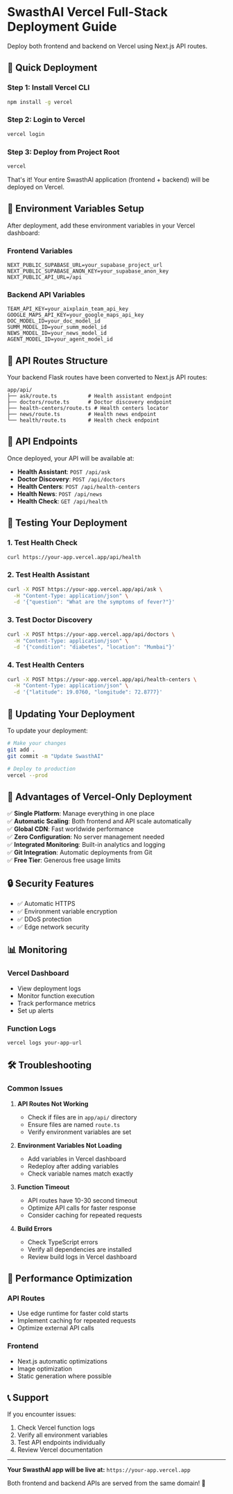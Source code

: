 # SwasthAI Vercel Full-Stack Deployment Guide

Deploy both frontend and backend on Vercel using Next.js API routes.

## 🚀 Quick Deployment

### Step 1: Install Vercel CLI
```bash
npm install -g vercel
```

### Step 2: Login to Vercel
```bash
vercel login
```

### Step 3: Deploy from Project Root
```bash
vercel
```

That's it! Your entire SwasthAI application (frontend + backend) will be deployed on Vercel.

## 🔧 Environment Variables Setup

After deployment, add these environment variables in your Vercel dashboard:

### Frontend Variables
```
NEXT_PUBLIC_SUPABASE_URL=your_supabase_project_url
NEXT_PUBLIC_SUPABASE_ANON_KEY=your_supabase_anon_key
NEXT_PUBLIC_API_URL=/api
```

### Backend API Variables
```
TEAM_API_KEY=your_aixplain_team_api_key
GOOGLE_MAPS_API_KEY=your_google_maps_api_key
DOC_MODEL_ID=your_doc_model_id
SUMM_MODEL_ID=your_summ_model_id
NEWS_MODEL_ID=your_news_model_id
AGENT_MODEL_ID=your_agent_model_id
```

## 📁 API Routes Structure

Your backend Flask routes have been converted to Next.js API routes:

```
app/api/
├── ask/route.ts          # Health assistant endpoint
├── doctors/route.ts      # Doctor discovery endpoint
├── health-centers/route.ts # Health centers locator
├── news/route.ts         # Health news endpoint
└── health/route.ts       # Health check endpoint
```

## 🔗 API Endpoints

Once deployed, your API will be available at:

- **Health Assistant**: `POST /api/ask`
- **Doctor Discovery**: `POST /api/doctors`
- **Health Centers**: `POST /api/health-centers`
- **Health News**: `POST /api/news`
- **Health Check**: `GET /api/health`

## 🧪 Testing Your Deployment

### 1. Test Health Check
```bash
curl https://your-app.vercel.app/api/health
```

### 2. Test Health Assistant
```bash
curl -X POST https://your-app.vercel.app/api/ask \
  -H "Content-Type: application/json" \
  -d '{"question": "What are the symptoms of fever?"}'
```

### 3. Test Doctor Discovery
```bash
curl -X POST https://your-app.vercel.app/api/doctors \
  -H "Content-Type: application/json" \
  -d '{"condition": "diabetes", "location": "Mumbai"}'
```

### 4. Test Health Centers
```bash
curl -X POST https://your-app.vercel.app/api/health-centers \
  -H "Content-Type: application/json" \
  -d '{"latitude": 19.0760, "longitude": 72.8777}'
```

## 🔄 Updating Your Deployment

To update your deployment:

```bash
# Make your changes
git add .
git commit -m "Update SwasthAI"

# Deploy to production
vercel --prod
```

## 🎯 Advantages of Vercel-Only Deployment

✅ **Single Platform**: Manage everything in one place  
✅ **Automatic Scaling**: Both frontend and API scale automatically  
✅ **Global CDN**: Fast worldwide performance  
✅ **Zero Configuration**: No server management needed  
✅ **Integrated Monitoring**: Built-in analytics and logging  
✅ **Git Integration**: Automatic deployments from Git  
✅ **Free Tier**: Generous free usage limits  

## 🔒 Security Features

- ✅ Automatic HTTPS
- ✅ Environment variable encryption
- ✅ DDoS protection
- ✅ Edge network security

## 📊 Monitoring

### Vercel Dashboard
- View deployment logs
- Monitor function execution
- Track performance metrics
- Set up alerts

### Function Logs
```bash
vercel logs your-app-url
```

## 🛠️ Troubleshooting

### Common Issues

1. **API Routes Not Working**
   - Check if files are in `app/api/` directory
   - Ensure files are named `route.ts`
   - Verify environment variables are set

2. **Environment Variables Not Loading**
   - Add variables in Vercel dashboard
   - Redeploy after adding variables
   - Check variable names match exactly

3. **Function Timeout**
   - API routes have 10-30 second timeout
   - Optimize API calls for faster response
   - Consider caching for repeated requests

4. **Build Errors**
   - Check TypeScript errors
   - Verify all dependencies are installed
   - Review build logs in Vercel dashboard

## 🚀 Performance Optimization

### API Routes
- Use edge runtime for faster cold starts
- Implement caching for repeated requests
- Optimize external API calls

### Frontend
- Next.js automatic optimizations
- Image optimization
- Static generation where possible

## 📞 Support

If you encounter issues:
1. Check Vercel function logs
2. Verify all environment variables
3. Test API endpoints individually
4. Review Vercel documentation

---

**Your SwasthAI app will be live at:**
`https://your-app.vercel.app`

Both frontend and backend APIs are served from the same domain! 🎉
